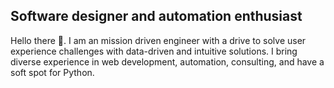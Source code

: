 ## Software designer and automation enthusiast
Hello there 👋. I am an mission driven engineer with a drive to solve user experience challenges with data-driven and intuitive solutions. I bring diverse experience in web development, automation, consulting, and have a soft spot for Python.